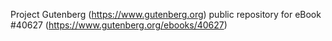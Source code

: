 Project Gutenberg (https://www.gutenberg.org) public repository for eBook #40627 (https://www.gutenberg.org/ebooks/40627)
